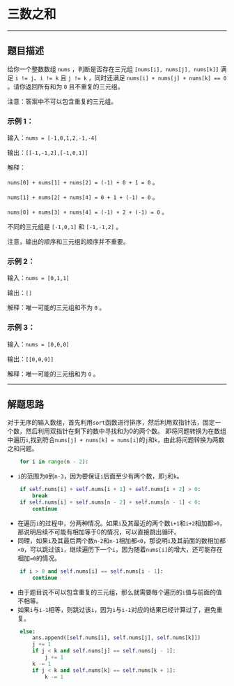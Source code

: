# 三数之和

***

## 题目描述
给你一个整数数组 `nums` ，判断是否存在三元组 `[nums[i], nums[j], nums[k]]` 满足 `i != j`、`i != k` 且 `j != k` ，同时还满足 `nums[i] + nums[j] + nums[k] == 0` 。请你返回所有和为 `0` 且不重复的三元组。

注意：答案中不可以包含重复的三元组。

### 示例 1：

输入：`nums = [-1,0,1,2,-1,-4]`

输出：`[[-1,-1,2],[-1,0,1]]`

解释：

`nums[0] + nums[1] + nums[2] = (-1) + 0 + 1 = 0` 。

`nums[1] + nums[2] + nums[4] = 0 + 1 + (-1) = 0` 。

`nums[0] + nums[3] + nums[4] = (-1) + 2 + (-1) = 0` 。

不同的三元组是 `[-1,0,1]` 和 `[-1,-1,2]` 。

注意，输出的顺序和三元组的顺序并不重要。

### 示例 2：

输入：`nums = [0,1,1]`

输出：`[]`

解释：唯一可能的三元组和不为 `0` 。

### 示例 3：

输入：`nums = [0,0,0]`

输出：`[[0,0,0]]`

解释：唯一可能的三元组和为 `0` 。

***

## 解题思路
对于无序的输入数组，首先利用`sort`函数进行排序，然后利用双指针法，固定一个数，然后利用双指针在剩下的数中寻找和为0的两个数。
即将问题转换为在数组中遍历`i`,找到符合`nums[j] + nums[k] = nums[i]`的`j`和`k`，由此将问题转换为两数之和问题。


```python 
    for i in range(n - 2):
```
- `i`的范围为`0`到`n-3`，因为要保证`i`后面至少有两个数，即`j`和`k`。

```python 
    if self.nums[i] + self.nums[i + 1] + self.nums[i + 2] > 0:
        break
    if self.nums[i] + self.nums[n - 2] + self.nums[n - 1] < 0:
        continue
```
- 在遍历`i`的过程中，分两种情况。如果`i`及其最近的两个数`i+1`和`i+2`相加都`>0`，那说明后续不可能有相加等于0的情况，可以直接跳出循环。
- 同理，如果`i`及其最后两个数`n-2`和`n-1`相加都`<0`，那说明`i`及其前面的数相加都`<0`，可以跳过该`i`，继续遍历下一个`i`，因为随着`nums[i]`的增大，还可能存在相加`=0`的情况。


```python 
    if i > 0 and self.nums[i] == self.nums[i - 1]:
        continue
``` 
- 由于题目说不可以包含重复的三元组，那么就需要每个遍历的`i`值与前面的值不相等。
- 如果`i`与`i-1`相等，则跳过该`i`，因为`i`与`i-1`对应的结果已经计算过了，避免重复。

```python
    else:
        ans.append([self.nums[i], self.nums[j], self.nums[k]])
        j += 1
        if j < k and self.nums[j] == self.nums[j - 1]:
            j += 1
        k -= 1
        if j < k and self.nums[k] == self.nums[k + 1]:
            k -= 1
```